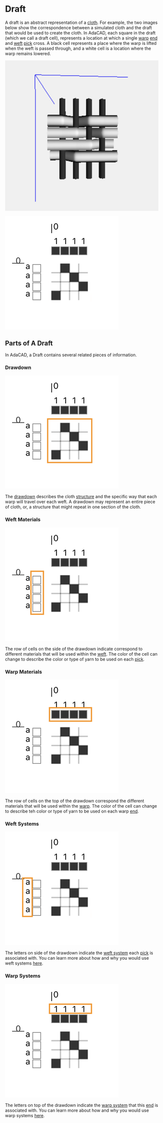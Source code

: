# Draft

A draft is an abstract representation of a [cloth](cloth.md). For example, the two images below show the correspondence between a simulated cloth and the draft that would be used to create the cloth.  In AdaCAD, each square in the draft (which we call a draft cell), represents a location at which a single [warp](warp.md) [end](end.md) and [weft](weft.md) [pick](pick.md) cross. A black cell represents a place where the warp is lifted when the weft is passed through, and a white cell is a location where the warp remains lowered. 



![file](./img/sim.png)

![file](./img/draft.png)





## Parts of A Draft

In AdaCAD, a Draft contains several related pieces of information. 


### Drawdown
![file](./img/drawdown.png)

The [drawdown](drawdown) describes the cloth [structure](structure.md) and the specific way that each warp will travel over each weft. A drawdown may represent an entire piece of cloth, or, a structure that might repeat in one section of the cloth. 


### Weft Materials
![file](./img/weft-material.png)

The row of cells on the side of the drawdown indicate correspond to different materials that will be used within the [weft](weft.md). The color of the cell can change to describe the color or type of yarn to be used on each [pick](pick.md). 


### Warp Materials
![file](./img/warp-material.png)

The row of cells on the top of the drawdown correspond the different materials that will be used within the [warp](warp.md). The color of the cell can change to describe teh color or type of yarn to be used on each warp [end](end.md). 


### Weft Systems
![file](./img/weft-systems.png)

The letters on side of the drawdown indicate the [weft system](system.md) each [pick](pick.md) is associated with. You can learn more about how and why you would use weft systems [here](system.md). 


### Warp Systems
![file](./img/warp-systems.png)

The letters on top of the drawdown indicate the [warp system](system.md) that this [end](end) is associated with. You can learn more about how and why you would use warp systems [here](system.md). 










